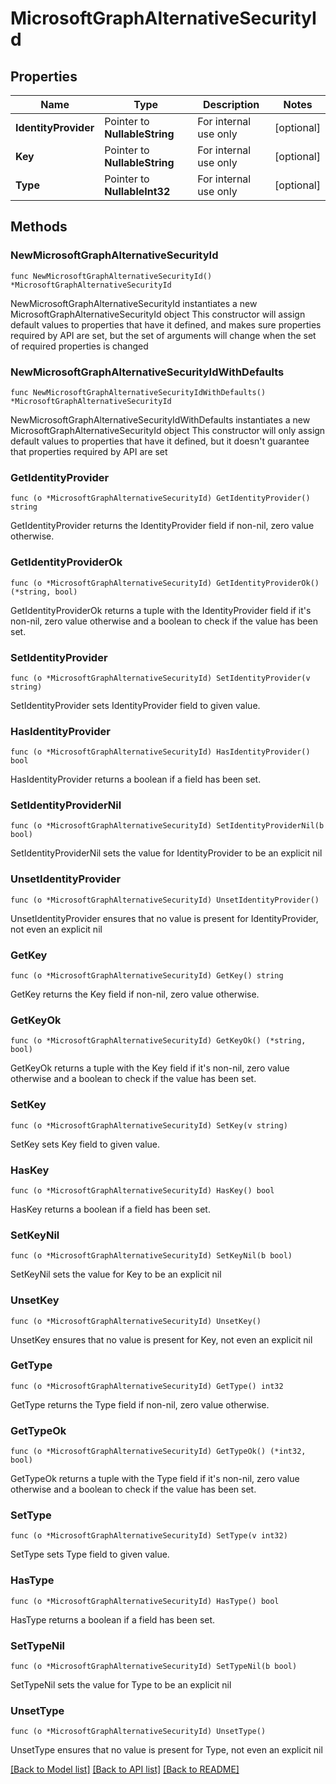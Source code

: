 # MicrosoftGraphAlternativeSecurityId

## Properties

Name | Type | Description | Notes
------------ | ------------- | ------------- | -------------
**IdentityProvider** | Pointer to **NullableString** | For internal use only | [optional] 
**Key** | Pointer to **NullableString** | For internal use only | [optional] 
**Type** | Pointer to **NullableInt32** | For internal use only | [optional] 

## Methods

### NewMicrosoftGraphAlternativeSecurityId

`func NewMicrosoftGraphAlternativeSecurityId() *MicrosoftGraphAlternativeSecurityId`

NewMicrosoftGraphAlternativeSecurityId instantiates a new MicrosoftGraphAlternativeSecurityId object
This constructor will assign default values to properties that have it defined,
and makes sure properties required by API are set, but the set of arguments
will change when the set of required properties is changed

### NewMicrosoftGraphAlternativeSecurityIdWithDefaults

`func NewMicrosoftGraphAlternativeSecurityIdWithDefaults() *MicrosoftGraphAlternativeSecurityId`

NewMicrosoftGraphAlternativeSecurityIdWithDefaults instantiates a new MicrosoftGraphAlternativeSecurityId object
This constructor will only assign default values to properties that have it defined,
but it doesn't guarantee that properties required by API are set

### GetIdentityProvider

`func (o *MicrosoftGraphAlternativeSecurityId) GetIdentityProvider() string`

GetIdentityProvider returns the IdentityProvider field if non-nil, zero value otherwise.

### GetIdentityProviderOk

`func (o *MicrosoftGraphAlternativeSecurityId) GetIdentityProviderOk() (*string, bool)`

GetIdentityProviderOk returns a tuple with the IdentityProvider field if it's non-nil, zero value otherwise
and a boolean to check if the value has been set.

### SetIdentityProvider

`func (o *MicrosoftGraphAlternativeSecurityId) SetIdentityProvider(v string)`

SetIdentityProvider sets IdentityProvider field to given value.

### HasIdentityProvider

`func (o *MicrosoftGraphAlternativeSecurityId) HasIdentityProvider() bool`

HasIdentityProvider returns a boolean if a field has been set.

### SetIdentityProviderNil

`func (o *MicrosoftGraphAlternativeSecurityId) SetIdentityProviderNil(b bool)`

 SetIdentityProviderNil sets the value for IdentityProvider to be an explicit nil

### UnsetIdentityProvider
`func (o *MicrosoftGraphAlternativeSecurityId) UnsetIdentityProvider()`

UnsetIdentityProvider ensures that no value is present for IdentityProvider, not even an explicit nil
### GetKey

`func (o *MicrosoftGraphAlternativeSecurityId) GetKey() string`

GetKey returns the Key field if non-nil, zero value otherwise.

### GetKeyOk

`func (o *MicrosoftGraphAlternativeSecurityId) GetKeyOk() (*string, bool)`

GetKeyOk returns a tuple with the Key field if it's non-nil, zero value otherwise
and a boolean to check if the value has been set.

### SetKey

`func (o *MicrosoftGraphAlternativeSecurityId) SetKey(v string)`

SetKey sets Key field to given value.

### HasKey

`func (o *MicrosoftGraphAlternativeSecurityId) HasKey() bool`

HasKey returns a boolean if a field has been set.

### SetKeyNil

`func (o *MicrosoftGraphAlternativeSecurityId) SetKeyNil(b bool)`

 SetKeyNil sets the value for Key to be an explicit nil

### UnsetKey
`func (o *MicrosoftGraphAlternativeSecurityId) UnsetKey()`

UnsetKey ensures that no value is present for Key, not even an explicit nil
### GetType

`func (o *MicrosoftGraphAlternativeSecurityId) GetType() int32`

GetType returns the Type field if non-nil, zero value otherwise.

### GetTypeOk

`func (o *MicrosoftGraphAlternativeSecurityId) GetTypeOk() (*int32, bool)`

GetTypeOk returns a tuple with the Type field if it's non-nil, zero value otherwise
and a boolean to check if the value has been set.

### SetType

`func (o *MicrosoftGraphAlternativeSecurityId) SetType(v int32)`

SetType sets Type field to given value.

### HasType

`func (o *MicrosoftGraphAlternativeSecurityId) HasType() bool`

HasType returns a boolean if a field has been set.

### SetTypeNil

`func (o *MicrosoftGraphAlternativeSecurityId) SetTypeNil(b bool)`

 SetTypeNil sets the value for Type to be an explicit nil

### UnsetType
`func (o *MicrosoftGraphAlternativeSecurityId) UnsetType()`

UnsetType ensures that no value is present for Type, not even an explicit nil

[[Back to Model list]](../README.md#documentation-for-models) [[Back to API list]](../README.md#documentation-for-api-endpoints) [[Back to README]](../README.md)


